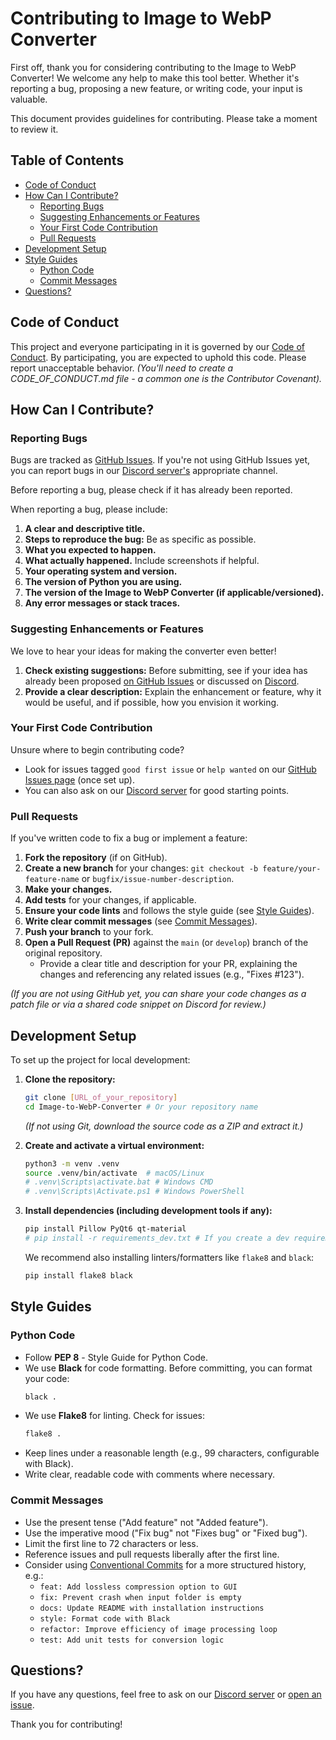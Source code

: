 # Contributing to Image to WebP Converter

First off, thank you for considering contributing to the Image to WebP Converter! We welcome any help to make this tool better. Whether it's reporting a bug, proposing a new feature, or writing code, your input is valuable.

This document provides guidelines for contributing. Please take a moment to review it.

## Table of Contents

*   [Code of Conduct](#code-of-conduct)
*   [How Can I Contribute?](#how-can-i-contribute)
    *   [Reporting Bugs](#reporting-bugs)
    *   [Suggesting Enhancements or Features](#suggesting-enhancements-or-features)
    *   [Your First Code Contribution](#your-first-code-contribution)
    *   [Pull Requests](#pull-requests)
*   [Development Setup](#development-setup)
*   [Style Guides](#style-guides)
    *   [Python Code](#python-code)
    *   [Commit Messages](#commit-messages)
*   [Questions?](#questions)

## Code of Conduct

This project and everyone participating in it is governed by our [Code of Conduct](CODE_OF_CONDUCT.md). By participating, you are expected to uphold this code. Please report unacceptable behavior. *(You'll need to create a CODE_OF_CONDUCT.md file - a common one is the Contributor Covenant).*

## How Can I Contribute?

### Reporting Bugs

Bugs are tracked as [GitHub Issues](https://github.com/Ktiseos-Nyx/Webp_Gui_Converter/issues). If you're not using GitHub Issues yet, you can report bugs in our [Discord server's](https://discord.gg/HhBSvM9gBY) appropriate channel.

Before reporting a bug, please check if it has already been reported.

When reporting a bug, please include:

1.  **A clear and descriptive title.**
2.  **Steps to reproduce the bug:** Be as specific as possible.
3.  **What you expected to happen.**
4.  **What actually happened.** Include screenshots if helpful.
5.  **Your operating system and version.**
6.  **The version of Python you are using.**
7.  **The version of the Image to WebP Converter (if applicable/versioned).**
8.  **Any error messages or stack traces.**

### Suggesting Enhancements or Features

We love to hear your ideas for making the converter even better!

1.  **Check existing suggestions:** Before submitting, see if your idea has already been proposed [on GitHub Issues](link-to-your-github-issues-page) or discussed on [Discord](https://discord.gg/HhBSvM9gBY).
2.  **Provide a clear description:** Explain the enhancement or feature, why it would be useful, and if possible, how you envision it working.

### Your First Code Contribution

Unsure where to begin contributing code?
*   Look for issues tagged `good first issue` or `help wanted` on our [GitHub Issues page](link-to-your-github-issues-page) (once set up).
*   You can also ask on our [Discord server](https://discord.gg/HhBSvM9gBY) for good starting points.

### Pull Requests

If you've written code to fix a bug or implement a feature:

1.  **Fork the repository** (if on GitHub).
2.  **Create a new branch** for your changes: `git checkout -b feature/your-feature-name` or `bugfix/issue-number-description`.
3.  **Make your changes.**
4.  **Add tests** for your changes, if applicable.
5.  **Ensure your code lints** and follows the style guide (see [Style Guides](#style-guides)).
6.  **Write clear commit messages** (see [Commit Messages](#commit-messages)).
7.  **Push your branch** to your fork.
8.  **Open a Pull Request (PR)** against the `main` (or `develop`) branch of the original repository.
    *   Provide a clear title and description for your PR, explaining the changes and referencing any related issues (e.g., "Fixes #123").

*(If you are not using GitHub yet, you can share your code changes as a patch file or via a shared code snippet on Discord for review.)*

## Development Setup

To set up the project for local development:

1.  **Clone the repository:**
    ```bash
    git clone [URL_of_your_repository]
    cd Image-to-WebP-Converter # Or your repository name
    ```
    *(If not using Git, download the source code as a ZIP and extract it.)*

2.  **Create and activate a virtual environment:**
    ```bash
    python3 -m venv .venv
    source .venv/bin/activate  # macOS/Linux
    # .venv\Scripts\activate.bat # Windows CMD
    # .venv\Scripts\Activate.ps1 # Windows PowerShell
    ```

3.  **Install dependencies (including development tools if any):**
    ```bash
    pip install Pillow PyQt6 qt-material
    # pip install -r requirements_dev.txt # If you create a dev requirements file
    ```
    We recommend also installing linters/formatters like `flake8` and `black`:
    ```bash
    pip install flake8 black
    ```

## Style Guides

### Python Code

*   Follow **PEP 8** - Style Guide for Python Code.
*   We use **Black** for code formatting. Before committing, you can format your code:
    ```bash
    black .
    ```
*   We use **Flake8** for linting. Check for issues:
    ```bash
    flake8 .
    ```
*   Keep lines under a reasonable length (e.g., 99 characters, configurable with Black).
*   Write clear, readable code with comments where necessary.

### Commit Messages

*   Use the present tense ("Add feature" not "Added feature").
*   Use the imperative mood ("Fix bug" not "Fixes bug" or "Fixed bug").
*   Limit the first line to 72 characters or less.
*   Reference issues and pull requests liberally after the first line.
*   Consider using [Conventional Commits](https://www.conventionalcommits.org/) for a more structured history, e.g.:
    *   `feat: Add lossless compression option to GUI`
    *   `fix: Prevent crash when input folder is empty`
    *   `docs: Update README with installation instructions`
    *   `style: Format code with Black`
    *   `refactor: Improve efficiency of image processing loop`
    *   `test: Add unit tests for conversion logic`

## Questions?

If you have any questions, feel free to ask on our [Discord server](https://discord.gg/HhBSvM9gBY) or [open an issue](link-to-your-github-issues-page).

Thank you for contributing!
